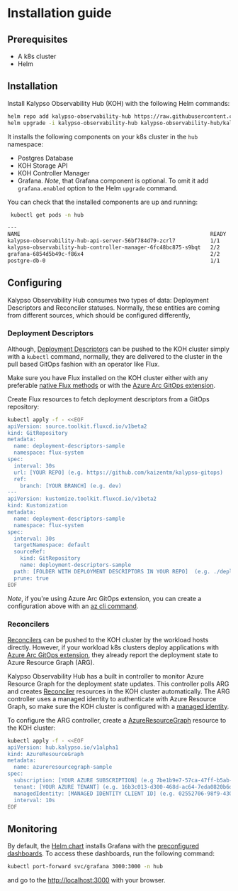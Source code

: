 # Installation guide

## Prerequisites

- A k8s cluster
- Helm

## Installation

Install Kalypso Observability Hub (KOH) with the following Helm commands:

```sh
helm repo add kalypso-observability-hub https://raw.githubusercontent.com/microsoft/kalypso-observability-hub/gh-pages/ --force-update 
helm upgrade -i kalypso-observability-hub kalypso-observability-hub/kalypso-observability-hub  --create-namespace  -n hub 
```

It installs the following components on your k8s cluster in the `hub` namespace:

- Postgres Database
- KOH Storage API
- KOH Controller Manager
- Grafana. *Note*, that Grafana component is optional. To omit it add `grafana.enabled` option to the Helm `upgrade` command.

You can check that the installed components are up and running:

```sh
 kubectl get pods -n hub

---
NAME                                                            READY   STATUS    RESTARTS   AGE
kalypso-observability-hub-api-server-56bf784d79-zcrl7           1/1     Running   0          70s
kalypso-observability-hub-controller-manager-6fc48bc875-s9bqt   2/2     Running   0          70s
grafana-6854d5b49c-f86x4                                        2/2     Running   0          70s
postgre-db-0                                                    1/1     Running   0          70s
```  

## Configuring

Kalypso Observability Hub consumes two types of data: Deployment Descriptors and Reconciler statuses. Normally, these entities are coming from different sources, which should be configured differently,

### Deployment Descriptors

Although, [Deployment Descriptors](../README.md#deployment-descriptor) can be pushed to the KOH cluster simply with a `kubectl` command, normally, they are delivered to the cluster in the pull based GitOps fashion with an operator like Flux.

Make sure you have Flux installed on the KOH cluster either with any preferable [native Flux methods](https://fluxcd.io/flux/installation/) or with the [Azure Arc GitOps extension](https://learn.microsoft.com/en-us/azure/azure-arc/kubernetes/tutorial-use-gitops-flux2?tabs=azure-cli).

Create Flux resources to fetch deployment descriptors from a GitOps repository:

```sh
kubectl apply -f - <<EOF
apiVersion: source.toolkit.fluxcd.io/v1beta2
kind: GitRepository
metadata:
  name: deployment-descriptors-sample
  namespace: flux-system
spec:
  interval: 30s
  url: [YOUR REPO] (e.g. https://github.com/kaizentm/kalypso-gitops)
  ref:
    branch: [YOUR BRANCH] (e.g. dev)
---
apiVersion: kustomize.toolkit.fluxcd.io/v1beta2
kind: Kustomization
metadata:
  name: deployment-descriptors-sample
  namespace: flux-system
spec:
  interval: 30s
  targetNamespace: default
  sourceRef:
    kind: GitRepository
    name: deployment-descriptors-sample
  path: [FOLDER WITH DEPLOYMENT DESCRIPTORS IN YOUR REPO]  (e.g. ./deployment-descriptors/samples)
  prune: true
EOF
```

*Note*, if you're using Azure Arc GitOps extension, you can create a configuration above with an [az cli command](https://learn.microsoft.com/en-us/azure/azure-arc/kubernetes/tutorial-use-gitops-flux2?tabs=azure-cli#apply-a-flux-configuration).

### Reconcilers

[Reconcilers](../README.md#reconciler) can be pushed to the KOH cluster by the workload hosts directly. However, if your workload k8s clusters deploy applications with [Azure Arc GitOps extension](https://learn.microsoft.com/en-us/azure/azure-arc/kubernetes/tutorial-use-gitops-flux2?tabs=azure-cli), they already report the deployment state to Azure Resource Graph (ARG).

Kalypso Observability Hub has a built in controller to monitor Azure Resource Graph for the deployment state updates. This controller polls ARG and creates [Reconciler](../README.md#reconciler) resources in the KOH cluster automatically. The ARG controller uses a managed identity to authenticate with Azure Resource Graph, so make sure the KOH cluster is configured with a [managed identity](https://learn.microsoft.com/en-us/azure/aks/use-managed-identity).

To configure the ARG controller, create a [AzureResourceGraph](../README.md#arg) resource to the KOH cluster:

```sh
kubectl apply -f - <<EOF
apiVersion: hub.kalypso.io/v1alpha1
kind: AzureResourceGraph
metadata:
  name: azureresourcegraph-sample
spec:
  subscription: [YOUR AZURE SUBSCRIPTION] (e.g 7be1b9e7-57ca-47ff-b5ab-82e7ccb8c611)  
  tenant: [YOUR AZURE TENANT] (e.g. 16b3c013-d300-468d-ac64-7eda0820b6d3)
  managedIdentity: [MANAGED IDENTITY CLIENT ID] (e.g. 02552706-98f9-4301-a473-017752fc430b)
  interval: 10s
EOF
```

## Monitoring

By default, the [Helm chart](#installation) installs Grafana with the [preconfigured dashboards](../README.md#deployment-reports). To access these dashboards, run the following command:

```sh
kubectl port-forward svc/grafana 3000:3000 -n hub
```

and go to the <http://localhost:3000> with your browser.
